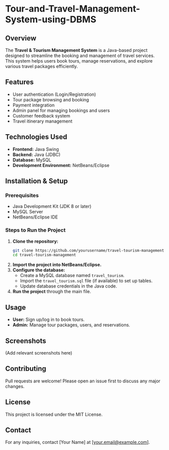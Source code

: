 # Tour-and-Travel-Management-System-using-DBMS
## Overview
The **Travel & Tourism Management System** is a Java-based project designed to streamline the booking and management of travel services. This system helps users book tours, manage reservations, and explore various travel packages efficiently.

## Features
- User authentication (Login/Registration)
- Tour package browsing and booking
- Payment integration
- Admin panel for managing bookings and users
- Customer feedback system
- Travel itinerary management

## Technologies Used
- **Frontend:** Java Swing
- **Backend:** Java (JDBC)
- **Database:** MySQL
- **Development Environment:** NetBeans/Eclipse

## Installation & Setup
### Prerequisites
- Java Development Kit (JDK 8 or later)
- MySQL Server
- NetBeans/Eclipse IDE

### Steps to Run the Project
1. **Clone the repository:**
   ```sh
   git clone https://github.com/yourusername/travel-tourism-management.git
   cd travel-tourism-management
   ```
2. **Import the project into NetBeans/Eclipse.**
3. **Configure the database:**
   - Create a MySQL database named `travel_tourism`.
   - Import the `travel_tourism.sql` file (if available) to set up tables.
   - Update database credentials in the Java code.
4. **Run the project** through the main file.

## Usage
- **User:** Sign up/log in to book tours.
- **Admin:** Manage tour packages, users, and reservations.

## Screenshots
(Add relevant screenshots here)

## Contributing
Pull requests are welcome! Please open an issue first to discuss any major changes.

## License
This project is licensed under the MIT License.

## Contact
For any inquiries, contact [Your Name] at [your.email@example.com].

